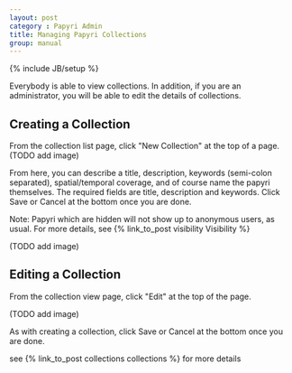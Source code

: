 ```yaml
---
layout: post
category : Papyri Admin
title: Managing Papyri Collections
group: manual
---
```

{% include JB/setup %}

Everybody is able to view collections.
In addition, if you are an administrator, you will be able to edit the details of collections.

## Creating a Collection
From the collection list page, click "New Collection" at the top of a page.
(TODO add image)

From here, you can describe a title, description, keywords (semi-colon separated), spatial/temporal coverage, and of course name the papyri themselves.
The required fields are title, description and keywords.
Click Save or Cancel at the bottom once you are done.

Note: Papyri which are hidden will not show up to anonymous users, as usual. For more details, see {% link_to_post visibility Visibility %}

(TODO add image)

## Editing a Collection
From the collection view page, click "Edit" at the top of the page.

(TODO add image)

As with creating a collection, click Save or Cancel at the bottom once you are done.

see {% link_to_post collections collections %} for more details
